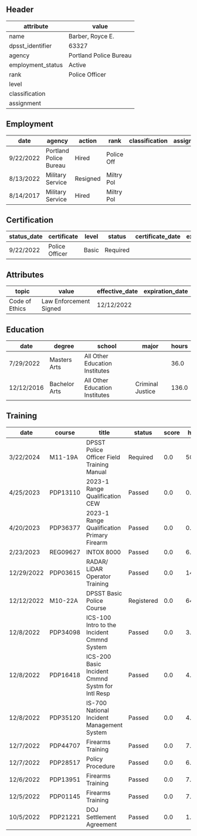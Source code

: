 ## Header
| attribute | value |
| --------- | ----- |
| name | Barber, Royce E. |
| dpsst_identifier | 63327 |
| agency | Portland Police Bureau |
| employment_status | Active |
| rank | Police Officer |
| level |  |
| classification |  |
| assignment |  |
## Employment
| date | agency | action | rank | classification | assignment |
| ---- | ------ | ------ | ---- | -------------- | ---------- |
| 9/22/2022 | Portland Police Bureau | Hired | Police Off |  |  |
| 8/13/2022 | Military Service | Resigned | Miltry Pol |  |  |
| 8/14/2017 | Military Service | Hired | Miltry Pol |  |  |
## Certification
| status_date | certificate | level | status | certificate_date | expiration_date | probation_date |
| ----------- | ----------- | ----- | ------ | ---------------- | --------------- | -------------- |
| 9/22/2022 | Police Officer | Basic | Required |  |  | 3/22/2024 |
## Attributes
| topic | value | effective_date | expiration_date |
| ----- | ----- | -------------- | --------------- |
| Code of Ethics | Law Enforcement Signed | 12/12/2022 |  |
## Education
| date | degree | school | major | hours |
| ---- | ------ | ------ | ----- | ----- |
| 7/29/2022 | Masters Arts | All Other Education Institutes |  | 36.0 |
| 12/12/2016 | Bachelor Arts | All Other Education Institutes | Criminal Justice | 136.0 |
## Training
| date | course | title | status | score | hours |
| ---- | ------ | ----- | ------ | ----- | ----- |
| 3/22/2024 | M11-19A | DPSST Police Officer Field Training Manual | Required | 0.0 | 50.00 |
| 4/25/2023 | PDP13110 | 2023-1 Range Qualification CEW | Passed | 0.0 | 0.50 |
| 4/20/2023 | PDP36377 | 2023-1 Range Qualification Primary Firearm | Passed | 0.0 | 0.50 |
| 2/23/2023 | REG09627 | INTOX 8000 | Passed | 0.0 | 6.00 |
| 12/29/2022 | PDP03615 | RADAR/ LiDAR Operator Training | Passed | 0.0 | 14.00 |
| 12/12/2022 | M10-22A | DPSST Basic Police Course | Registered | 0.0 | 640.00 |
| 12/8/2022 | PDP34098 | ICS-100 Intro to the Incident Cmmnd System | Passed | 0.0 | 3.00 |
| 12/8/2022 | PDP16418 | ICS-200 Basic Incident Cmmnd Systm for Intl Resp | Passed | 0.0 | 4.00 |
| 12/8/2022 | PDP35120 | IS-700 National Incident Management System | Passed | 0.0 | 4.00 |
| 12/7/2022 | PDP44707 | Firearms Training | Passed | 0.0 | 7.00 |
| 12/7/2022 | PDP28517 | Policy  Procedure | Passed | 0.0 | 6.00 |
| 12/6/2022 | PDP13951 | Firearms Training | Passed | 0.0 | 7.00 |
| 12/5/2022 | PDP01145 | Firearms Training | Passed | 0.0 | 7.00 |
| 10/5/2022 | PDP21221 | DOJ Settlement Agreement | Passed | 0.0 | 1.00 |

